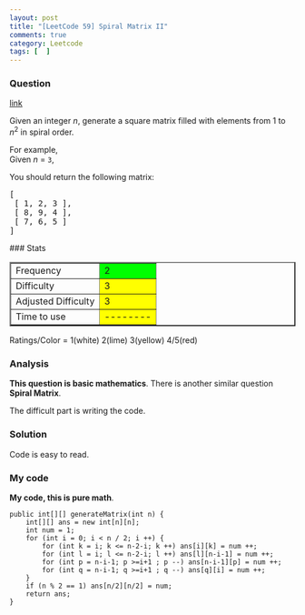 ```yaml
---
layout: post
title: "[LeetCode 59] Spiral Matrix II"
comments: true
category: Leetcode
tags: [  ]
---
```



### Question 
[link](http://oj.leetcode.com/problems/spiral-matrix-ii/)

<div class="question-content">
            <p></p><p>Given an integer <i>n</i>, generate a square matrix filled with elements from 1 to <i>n</i><sup>2</sup> in spiral order.</p>

<p>
For example,<br>
Given <i>n</i> = <code>3</code>,
</p>
You should return the following matrix:
<pre>[
 [ 1, 2, 3 ],
 [ 8, 9, 4 ],
 [ 7, 6, 5 ]
]
</pre><p></p>
          </div>
### Stats
<table border="2">
	<tr>
		<td>Frequency</td>
		<td bgcolor="lime">2</td>
	</tr>
	<tr>
		<td>Difficulty</td>
		<td bgcolor="yellow">3</td>
	</tr>
	<tr>
		<td>Adjusted Difficulty</td>
		<td bgcolor="yellow">3</td>
	</tr>
	<tr>
		<td>Time to use</td>
		<td bgcolor="yellow">--------</td>
	</tr>
</table>

Ratings/Color = 1(white) 2(lime) 3(yellow) 4/5(red)

### Analysis

__This question is basic mathematics__. There is another similar question __Spiral Matrix__. 

The difficult part is writing the code. 

### Solution

Code is easy to read. 

### My code

__My code, this is pure math__.


    public int[][] generateMatrix(int n) {
        int[][] ans = new int[n][n];
        int num = 1;
        for (int i = 0; i < n / 2; i ++) {
            for (int k = i; k <= n-2-i; k ++) ans[i][k] = num ++;
            for (int l = i; l <= n-2-i; l ++) ans[l][n-i-1] = num ++;
            for (int p = n-i-1; p >=i+1 ; p --) ans[n-i-1][p] = num ++;
            for (int q = n-i-1; q >=i+1 ; q --) ans[q][i] = num ++;
        }
        if (n % 2 == 1) ans[n/2][n/2] = num;
        return ans;
    }
